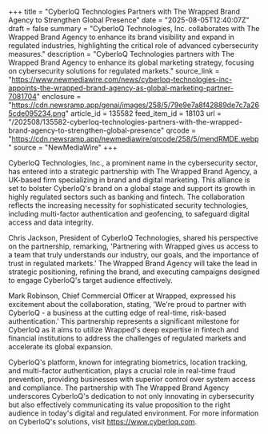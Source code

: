 +++
title = "CyberloQ Technologies Partners with The Wrapped Brand Agency to Strengthen Global Presence"
date = "2025-08-05T12:40:07Z"
draft = false
summary = "CyberloQ Technologies, Inc. collaborates with The Wrapped Brand Agency to enhance its brand visibility and expand in regulated industries, highlighting the critical role of advanced cybersecurity measures."
description = "CyberloQ Technologies partners with The Wrapped Brand Agency to enhance its global marketing strategy, focusing on cybersecurity solutions for regulated markets."
source_link = "https://www.newmediawire.com/news/cyberloq-technologies-inc-appoints-the-wrapped-brand-agency-as-global-marketing-partner-7081704"
enclosure = "https://cdn.newsramp.app/genai/images/258/5/79e9e7a8f42889de7c7a265cde095234.png"
article_id = 135582
feed_item_id = 18103
url = "/202508/135582-cyberloq-technologies-partners-with-the-wrapped-brand-agency-to-strengthen-global-presence"
qrcode = "https://cdn.newsramp.app/newmediawire/qrcode/258/5/mendRMDE.webp"
source = "NewMediaWire"
+++

<p>CyberloQ Technologies, Inc., a prominent name in the cybersecurity sector, has entered into a strategic partnership with The Wrapped Brand Agency, a UK-based firm specializing in brand and digital marketing. This alliance is set to bolster CyberloQ's brand on a global stage and support its growth in highly regulated sectors such as banking and fintech. The collaboration reflects the increasing necessity for sophisticated security technologies, including multi-factor authentication and geofencing, to safeguard digital access and data integrity.</p><p>Chris Jackson, President of CyberloQ Technologies, shared his perspective on the partnership, remarking, 'Partnering with Wrapped gives us access to a team that truly understands our industry, our goals, and the importance of trust in regulated markets.' The Wrapped Brand Agency will take the lead in strategic positioning, refining the brand, and executing campaigns designed to engage CyberloQ's target audience effectively.</p><p>Mark Robinson, Chief Commercial Officer at Wrapped, expressed his excitement about the collaboration, stating, 'We're proud to partner with CyberloQ - a business at the cutting edge of real-time, risk-based authentication.' This partnership represents a significant milestone for CyberloQ as it aims to utilize Wrapped's deep expertise in fintech and financial institutions to address the challenges of regulated markets and accelerate its global expansion.</p><p>CyberloQ's platform, known for integrating biometrics, location tracking, and multi-factor authentication, plays a crucial role in real-time fraud prevention, providing businesses with superior control over system access and compliance. The partnership with The Wrapped Brand Agency underscores CyberloQ's dedication to not only innovating in cybersecurity but also effectively communicating its value proposition to the right audience in today's digital and regulated environment. For more information on CyberloQ's solutions, visit <a href='https://www.cyberloq.com' rel='nofollow' target='_blank'>https://www.cyberloq.com</a>.</p>